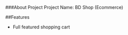 
###About Project
Project Name: BD Shop (Ecommerce)

##Features

<ul>
  <li>Full featured shopping cart </li>
